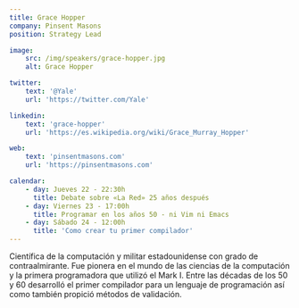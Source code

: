 ```yaml
---
title: Grace Hopper
company: Pinsent Masons
position: Strategy Lead

image:
    src: /img/speakers/grace-hopper.jpg
    alt: Grace Hopper

twitter:
    text: '@Yale'
    url: 'https://twitter.com/Yale'

linkedin:
    text: 'grace-hopper'
    url: 'https://es.wikipedia.org/wiki/Grace_Murray_Hopper'

web:
    text: 'pinsentmasons.com'
    url: 'https://pinsentmasons.com'

calendar:
    - day: Jueves 22 - 22:30h
      title: Debate sobre «La Red» 25 años después
    - day: Viernes 23 - 17:00h
      title: Programar en los años 50 - ni Vim ni Emacs
    - day: Sábado 24 - 12:00h
      title: 'Como crear tu primer compilador'
---
```


 Científica de la computación y militar estadounidense con grado de contraalmirante. Fue pionera en el mundo de las ciencias de la computación y la primera programadora que utilizó el Mark I. Entre las décadas de los 50 y 60 desarrolló el primer compilador para un lenguaje de programación así como también propició métodos de validación.
